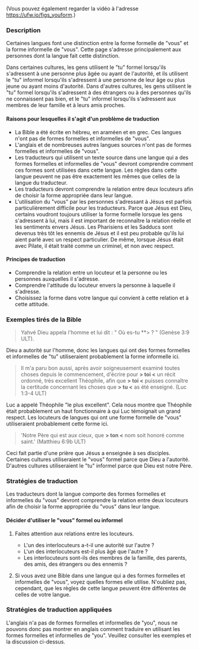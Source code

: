 (Vous pouvez également regarder la vidéo à l'adresse https://ufw.io/figs_youform.)

### Description

Certaines langues font une distinction entre la forme formelle de "vous" et la forme informelle de "vous". Cette page s'adresse principalement aux personnes dont la langue fait cette distinction.

Dans certaines cultures, les gens utilisent le "tu" formel lorsqu'ils s'adressent à une personne plus âgée ou ayant de l'autorité, et ils utilisent le "tu" informel lorsqu'ils s'adressent à une personne de leur âge ou plus jeune ou ayant moins d'autorité. Dans d'autres cultures, les gens utilisent le "tu" formel lorsqu'ils s'adressent à des étrangers ou à des personnes qu'ils ne connaissent pas bien, et le "tu" informel lorsqu'ils s'adressent aux membres de leur famille et à leurs amis proches.

#### Raisons pour lesquelles il s'agit d'un problème de traduction

* La Bible a été écrite en hébreu, en araméen et en grec. Ces langues n'ont pas de formes formelles et informelles de "vous".
* L'anglais et de nombreuses autres langues sources n'ont pas de formes formelles et informelles de "vous".
* Les traducteurs qui utilisent un texte source dans une langue qui a des formes formelles et informelles de "vous" devront comprendre comment ces formes sont utilisées dans cette langue. Les règles dans cette langue peuvent ne pas être exactement les mêmes que celles de la langue du traducteur.
* Les traducteurs devront comprendre la relation entre deux locuteurs afin de choisir la forme appropriée dans leur langue.
* L'utilisation du "vous" par les personnes s'adressant à Jésus est parfois particulièrement difficile pour les traducteurs. Parce que Jésus est Dieu, certains voudront toujours utiliser la forme formelle lorsque les gens s'adressent à lui, mais il est important de reconnaître la relation réelle et les sentiments envers Jésus. Les Pharisiens et les Sadducs sont devenus très tôt les ennemis de Jésus et il est peu probable qu'ils lui aient parlé avec un respect particulier. De même, lorsque Jésus était avec Pilate, il était traité comme un criminel, et non avec respect.

#### Principes de traduction

* Comprendre la relation entre un locuteur et la personne ou les personnes auxquelles il s'adresse.
* Comprendre l'attitude du locuteur envers la personne à laquelle il s'adresse.
* Choisissez la forme dans votre langue qui convient à cette relation et à cette attitude.

### Exemples tirés de la Bible

> Yahvé Dieu appela l'homme et lui dit : " Où es-tu **> ? " (Genèse 3:9 ULT).

Dieu a autorité sur l'homme, donc les langues qui ont des formes formelles et informelles de "tu" utiliseraient probablement la forme informelle ici.

> Il m'a paru bon aussi, après avoir soigneusement examiné toutes choses depuis le commencement, d'écrire pour **> toi <** un récit ordonné, très excellent Théophile, afin que **> toi <** puisses connaître la certitude concernant les choses que **> tu <** as été enseigné. (Luc 1:3-4 ULT)

Luc a appelé Théophile "le plus excellent". Cela nous montre que Théophile était probablement un haut fonctionnaire à qui Luc témoignait un grand respect. Les locuteurs de langues qui ont une forme formelle de "vous" utiliseraient probablement cette forme ici.

> 'Notre Père qui est aux cieux, que **> ton <** nom soit honoré comme saint.' (Matthieu 6:9b ULT)

Ceci fait partie d'une prière que Jésus a enseignée à ses disciples. Certaines cultures utiliseraient le "vous" formel parce que Dieu a l'autorité. D'autres cultures utiliseraient le "tu" informel parce que Dieu est notre Père.

### Stratégies de traduction

Les traducteurs dont la langue comporte des formes formelles et informelles du "vous" devront comprendre la relation entre deux locuteurs afin de choisir la forme appropriée du "vous" dans leur langue.

#### Décider d'utiliser le "vous" formel ou informel

1. Faites attention aux relations entre les locuteurs.

    * L'un des interlocuteurs a-t-il une autorité sur l'autre ?
    * L'un des interlocuteurs est-il plus âgé que l'autre ?
    * Les interlocuteurs sont-ils des membres de la famille, des parents, des amis, des étrangers ou des ennemis ?

1. Si vous avez une Bible dans une langue qui a des formes formelles et informelles de "vous", voyez quelles formes elle utilise. N'oubliez pas, cependant, que les règles de cette langue peuvent être différentes de celles de votre langue.

### Stratégies de traduction appliquées

L'anglais n'a pas de formes formelles et informelles de "you", nous ne pouvons donc pas montrer en anglais comment traduire en utilisant les formes formelles et informelles de "you". Veuillez consulter les exemples et la discussion ci-dessus.
